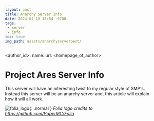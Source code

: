 ```yaml
---
layout: post
title: Anarchy Server Info
date: 2024-04-13 13:54 -0700
tags: 
 - server
 - info
toc: true
img_path: assets/anarchyserverpost/
---
```

<author_id>:
  name: <full name>
  url: <homepage_of_author>

# Project Ares Server Info
This server will have an interesting twist to my regular style of SMP's. Instead this server will be an anarchy server and, this article will explain how it will all work.



![folia_logo](folia.png){: .normal }
_Folia logo credits to https://github.com/PaperMC/Folia_